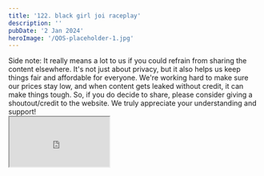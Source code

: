 ```yaml
---
title: '122. black girl joi raceplay'
description: ''
pubDate: '2 Jan 2024'
heroImage: '/QOS-placeholder-1.jpg'
---
```

<div class="video_paragraph_header"> Side note: It really means a lot to us if you could refrain from sharing the content elsewhere. It's not just about privacy, but it also helps us keep things fair and affordable for everyone. We're working hard to make sure our prices stay low, and when content gets leaked without credit, it can make things tough. So, if you do decide to share, please consider giving a shoutout/credit to the website. We truly appreciate your understanding and support!</div>

<iframe src="https://drive.google.com/file/d/1i4aauVtJ5TKA-OvVUtW-SsMM3bOe90LR/preview" width="200" height="100" allow="autoplay" allowfullscreen="allowfullscreen"></iframe>

<br>
<br>
<!---<a class="read_more" href="https://drive.google.com/file/d/1i4aauVtJ5TKA-OvVUtW-SsMM3bOe90LR/view?usp=sharing">Download</a>--->